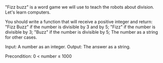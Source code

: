 "Fizz buzz" is a word game we will use to teach the robots about division. Let's learn computers.

You should write a function that will receive a positive integer and return:
"Fizz Buzz" if the number is divisible by 3 and by 5;
"Fizz" if the number is divisible by 3;
"Buzz" if the number is divisible by 5; 
The number as a string for other cases.

Input: A number as an integer.
Output: The answer as a string.

Precondition: 0 < number ≤ 1000